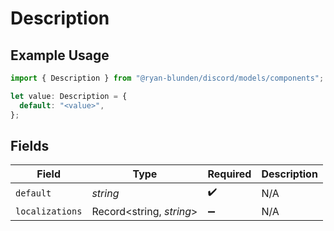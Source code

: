 # Description

## Example Usage

```typescript
import { Description } from "@ryan-blunden/discord/models/components";

let value: Description = {
  default: "<value>",
};
```

## Fields

| Field                    | Type                     | Required                 | Description              |
| ------------------------ | ------------------------ | ------------------------ | ------------------------ |
| `default`                | *string*                 | :heavy_check_mark:       | N/A                      |
| `localizations`          | Record<string, *string*> | :heavy_minus_sign:       | N/A                      |